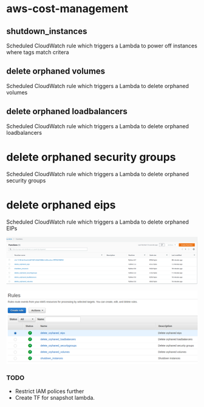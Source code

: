# aws-cost-management
 
## shutdown_instances
Scheduled CloudWatch rule which triggers a Lambda to power off instances where tags match critera

## delete orphaned volumes
Scheduled CloudWatch rule which triggers a Lambda to delete orphaned volumes

## delete orphaned loadbalancers
Scheduled CloudWatch rule which triggers a Lambda to delete orphaned loadbalancers

# delete orphaned security groups
Scheduled CloudWatch rule which triggers a Lambda to delete orphaned security groups

# delete orphaned eips
Scheduled CloudWatch rule which triggers a Lambda to delete orphaned EIPs



![logo](media/functions.png)

![logo](media/cw_event_rules.png)

### TODO
* Restrict IAM polices further
* Create TF for snapshot lambda.